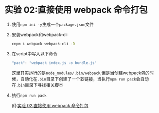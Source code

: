 # 实验 02:直接使用 webpack 命令打包

1. 使用`npm ini -y`生成一个`package.json`文件

2. 安装webpack和webpack-cli

   ```sh
   cnpm i webpack webpack-cli -D
   ```

3. 在script中写入以下命令

   ```sh
   "pack": "webpack index.js -o bundle.js"
   ```

   这里其实运行的是`node_modules/.bin/webpack`,但是当创建webpack包的时候，自动化在`.bin`目录下创建了一个软链接，当执行`npm run pack`会自动在`.bin`目录下寻找相关脚本
   
4. 执行`npm run pack`

   附:[实验 02:直接使用 webpack 命令打包]( [https://github.com/jingping-ye/training-room/tree/master/%E7%8E%A9%E8%BD%ACwebpack/%E7%AC%AC%E4%B8%80%E7%AB%A0/train03](https://github.com/jingping-ye/training-room/tree/master/玩转webpack/第一章/train02) )

